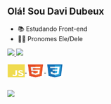 ## Olá! Sou Davi Dubeux

- 📚 Estudando Front-end
- 👦🏻 Pronomes Ele/Dele

<div style="display: flex">
  <a href="https://github.com/DaviDubeux">
  <img style="flex: 50%" src="https://github-readme-stats.vercel.app/api?username=DaviDubeux&?count_private=true&show_icons=true&theme=react"/>
  <img style="flex: 50%" src="https://github-readme-stats.vercel.app/api/top-langs/?username=DaviDubeux&layout=compact&theme=react"/>
</div>
  
 <div style="display: inline_block"><br>
  <img align="center" alt="Davi-Js" height="30" width="40" src="https://raw.githubusercontent.com/devicons/devicon/master/icons/javascript/javascript-plain.svg"/>
  <img align="center" alt="Davi-HTML" height="30" width="40" src="https://raw.githubusercontent.com/devicons/devicon/master/icons/html5/html5-original.svg"/>
  <img align="center" alt="Davi-CSS" height="30" width="40" src="https://raw.githubusercontent.com/devicons/devicon/master/icons/css3/css3-original.svg"/>
</div>
  
  ##
  
<div>
  <a href="https://www.linkedin.com/in/davidubeux/"><img src="https://img.shields.io/badge/-LinkedIn-%230077B5?style=for-the-badge&logo=linkedin&logoColor=white" target="_blank"></a>
</div>
